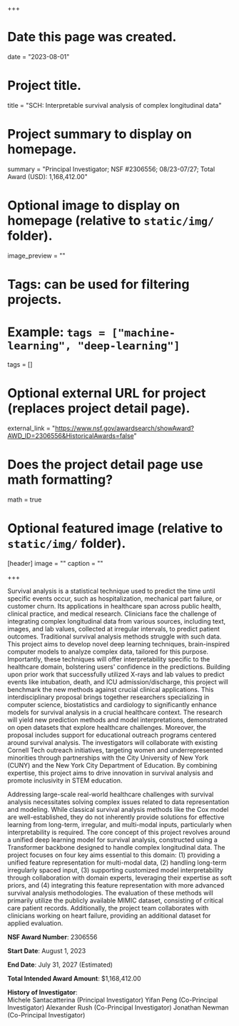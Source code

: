 +++
# Date this page was created.
date = "2023-08-01"

# Project title.
title = "SCH: Interpretable survival analysis of complex longitudinal data"

# Project summary to display on homepage.
summary = "Principal Investigator; NSF #2306556; 08/23-07/27; Total Award (USD): 1,168,412.00"

# Optional image to display on homepage (relative to `static/img/` folder).
image_preview = ""

# Tags: can be used for filtering projects.
# Example: `tags = ["machine-learning", "deep-learning"]`
tags = []

# Optional external URL for project (replaces project detail page).
external_link = "https://www.nsf.gov/awardsearch/showAward?AWD_ID=2306556&HistoricalAwards=false"

# Does the project detail page use math formatting?
math = true

# Optional featured image (relative to `static/img/` folder).
[header]
image = ""
caption = ""

+++


Survival analysis is a statistical technique used to predict the time until specific events occur, such as hospitalization, mechanical part failure, or customer churn. Its applications in healthcare span across public health, clinical practice, and medical research. Clinicians face the challenge of integrating complex longitudinal data from various sources, including text, images, and lab values, collected at irregular intervals, to predict patient outcomes. Traditional survival analysis methods struggle with such data. This project aims to develop novel deep learning techniques, brain-inspired computer models to analyze complex data, tailored for this purpose. Importantly, these techniques will offer interpretability specific to the healthcare domain, bolstering users' confidence in the predictions. Building upon prior work that successfully utilized X-rays and lab values to predict events like intubation, death, and ICU admission/discharge, this project will benchmark the new methods against crucial clinical applications. This interdisciplinary proposal brings together researchers specializing in computer science, biostatistics and cardiology to significantly enhance models for survival analysis in a crucial healthcare context. The research will yield new prediction methods and model interpretations, demonstrated on open datasets that explore healthcare challenges. Moreover, the proposal includes support for educational outreach programs centered around survival analysis. The investigators will collaborate with existing Cornell Tech outreach initiatives, targeting women and underrepresented minorities through partnerships with the City University of New York (CUNY) and the New York City Department of Education. By combining expertise, this project aims to drive innovation in survival analysis and promote inclusivity in STEM education.


Addressing large-scale real-world healthcare challenges with survival analysis necessitates solving complex issues related to data representation and modeling. While classical survival analysis methods like the Cox model are well-established, they do not inherently provide solutions for effective learning from long-term, irregular, and multi-modal inputs, particularly when interpretability is required. The core concept of this project revolves around a unified deep learning model for survival analysis, constructed using a Transformer backbone designed to handle complex longitudinal data. The project focuses on four key aims essential to this domain: (1) providing a unified feature representation for multi-modal data, (2) handling long-term irregularly spaced input, (3) supporting customized model interpretability through collaboration with domain experts, leveraging their expertise as soft priors, and (4) integrating this feature representation with more advanced survival analysis methodologies. The evaluation of these methods will primarily utilize the publicly available MIMIC dataset, consisting of critical care patient records. Additionally, the project team collaborates with clinicians working on heart failure, providing an additional dataset for applied evaluation.


**NSF Award Number**:	2306556

**Start Date**:	August 1, 2023

**End Date**:	July 31, 2027 (Estimated)

**Total Intended Award Amount**:	$1,168,412.00

**History of Investigator**:	
Michele Santacatterina (Principal Investigator)
Yifan Peng (Co-Principal Investigator)
Alexander Rush (Co-Principal Investigator)
Jonathan Newman (Co-Principal Investigator)


